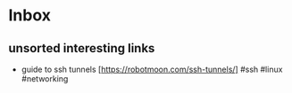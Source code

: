 # Inbox

## unsorted interesting links

- guide to ssh tunnels [https://robotmoon.com/ssh-tunnels/] #ssh #linux #networking
